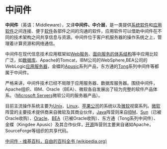 # 中间件

**中间件**（英语：Middleware），又译**中间件、中介层**，是一类提供[系统软件](https://zh.wikipedia.org/wiki/系统软件)和[应用软件](https://zh.wikipedia.org/wiki/应用软件)之间连接、便于[软件](https://zh.wikipedia.org/wiki/软件)各部件之间的沟通的软件，应用软件可以借助中间件在不同的技术架构之间共享信息与资源。中间件位于客户机服务器的操作系统之上，管理着计算资源和网络通信。

中间件在现代信息技术应用框架如[Web服务](https://zh.wikipedia.org/wiki/Web服务)、[面向服务的体系结构](https://zh.wikipedia.org/wiki/面向服务的体系结构)等中应用比较广泛，如[数据库](https://zh.wikipedia.org/wiki/数据库)、Apache的Tomcat，IBM公司的WebSphere,BEA公司的WebLogic[应用服务器](https://zh.wikipedia.org/wiki/应用服务器)，金蝶的[Apusic](https://zh.wikipedia.org/w/index.php?title=Apusic&action=edit&redlink=1)系列产品，东方通的[Tong](https://zh.wikipedia.org/w/index.php?title=Tong&action=edit&redlink=1)系列中间件等都属于中间件。

严格来讲，中间件技术已经不局限于应用服务器、数据库服务器。围绕中间件，Apache组织、IBM、Oracle（BEA）、微软各自发展出了较为完整的软件产品体系。（[Microsoft Servers](https://zh.wikipedia.org/wiki/Microsoft_Servers)微软公司的服务器产品）。

目前主流操作系统主要为[Unix](https://zh.wikipedia.org/wiki/Unix)、[Linux](https://zh.wikipedia.org/wiki/Linux)、[苹果公司](https://zh.wikipedia.org/wiki/苹果公司)的系统以及[微软](https://zh.wikipedia.org/wiki/微软)视窗系列。[微软](https://zh.wikipedia.org/wiki/微软)阵营的主要技术提供商来自微软及其商业伙伴，[Java](https://zh.wikipedia.org/wiki/Java)阵营则来自[IBM](https://zh.wikipedia.org/wiki/IBM)、[Sun](https://zh.wikipedia.org/wiki/Sun)（已被Oracle收购）、[Oracle](https://zh.wikipedia.org/wiki/Oracle)、[BEA](https://zh.wikipedia.org/wiki/BEA)（已被Oracle收购）、东方通（Tong系列中间件）、金蝶（Kingdee Apusic）及其合作伙伴，[开源](https://zh.wikipedia.org/wiki/开源)阵营则主要来自诸如Apache，SourceForge等组织的共享代码。

[中间件 - 维基百科，自由的百科全书 (wikipedia.org)](https://zh.wikipedia.org/wiki/中间件)